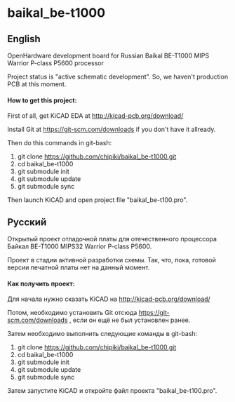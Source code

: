 # baikal_be-t1000

## English

OpenHardware development board for Russian Baikal BE-T1000 MIPS Warrior P-class P5600 processor

Project status is "active schematic development". So, we haven't production PCB at this moment.

#### How to get this project:

First of all, get KiCAD EDA at http://kicad-pcb.org/download/

Install Git at https://git-scm.com/downloads if you don't have it allready.

Then do this commands in git-bash:
1) git clone https://github.com/chipiki/baikal_be-t1000.git
2) cd baikal_be-t1000
3) git submodule init
4) git submodule update
5) git submodule sync

Then launch KiCAD and open project file "baikal_be-t100.pro". 

## Русский

Открытый проект отладочной платы для отечественного процессора Байкал BE-T1000 MIPS32 Warrior P-class P5600.

Проект в стадии активной разработки схемы. Так, что, пока, готовой версии печатной платы нет на данный момент.

#### Как получить проект:

Для начала нужно сказать KiCAD на http://kicad-pcb.org/download/

Потом, необходимо установить Git отсюда https://git-scm.com/downloads , если он ещё не был установлен ранее.

Затем необходимо выполнить следующие команды в git-bash:
1) git clone https://github.com/chipiki/baikal_be-t1000.git
2) cd baikal_be-t1000
3) git submodule init
4) git submodule update
5) git submodule sync

Затем запустите KiCAD и откройте файл проекта "baikal_be-t100.pro". 

